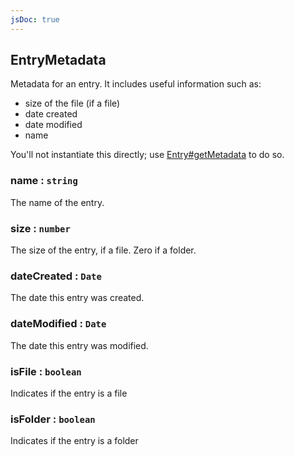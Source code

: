```yaml
---
jsDoc: true
---
```


<a name="module-storage-entrymetadata" id="module-storage-entrymetadata"></a>

## EntryMetadata
Metadata for an entry. It includes useful information such as:

* size of the file (if a file)
* date created
* date modified
* name

You'll not instantiate this directly; use [Entry#getMetadata](#module-storage-entry-getmetadata) to do so.



<a name="module-storage-entrymetadata-name" id="module-storage-entrymetadata-name"></a>

### name : `string`
The name of the entry.



<a name="module-storage-entrymetadata-size" id="module-storage-entrymetadata-size"></a>

### size : `number`
The size of the entry, if a file. Zero if a folder.



<a name="module-storage-entrymetadata-datecreated" id="module-storage-entrymetadata-datecreated"></a>

### dateCreated : `Date`
The date this entry was created.



<a name="module-storage-entrymetadata-datemodified" id="module-storage-entrymetadata-datemodified"></a>

### dateModified : `Date`
The date this entry was modified.



<a name="module-storage-entrymetadata-isfile" id="module-storage-entrymetadata-isfile"></a>

### isFile : `boolean`
Indicates if the entry is a file



<a name="module-storage-entrymetadata-isfolder" id="module-storage-entrymetadata-isfolder"></a>

### isFolder : `boolean`
Indicates if the entry is a folder


